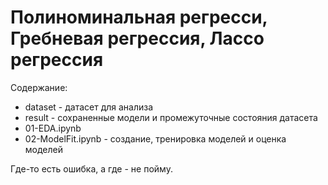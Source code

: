 # Полиноминальная регресси, Гребневая регрессия, Лассо регрессия

Содержание:
  * dataset - датасет для анализа
  * result - сохраненные модели и промежуточные состояния датасета
  * 01-EDA.ipynb
  * 02-ModelFit.ipynb - создание, тренировка моделей и оценка моделей

Где-то есть ошибка, а где - не пойму.

